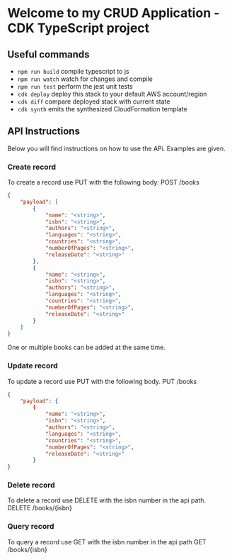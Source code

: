 # Welcome to my CRUD Application - CDK TypeScript project

## Useful commands

* `npm run build`   compile typescript to js
* `npm run watch`   watch for changes and compile
* `npm run test`    perform the jest unit tests
* `cdk deploy`      deploy this stack to your default AWS account/region
* `cdk diff`        compare deployed stack with current state
* `cdk synth`       emits the synthesized CloudFormation template


## API Instructions

Below you will find instructions on how to use the APi. Examples are given.

### Create record
To create a record use PUT with the following body:
POST /books
```json
{
    "payload": [
        {
            "name": "<string>",
            "isbn": "<string>",
            "authors": "<string>",
            "languages": "<string>",
            "countries": "<string>",
            "numberOfPages": "<string>",
            "releaseDate": "<string>"
        },
        {
            "name": "<string>",
            "isbn": "<string>",
            "authors": "<string>",
            "languages": "<string>",
            "countries": "<string>",
            "numberOfPages": "<string>",
            "releaseDate": "<string>"
        }
    ]
}
```
One or multiple books can be added at the same time.

### Update record
To update a record use PUT with the following body.
PUT /books
``` json
{
    "payload": {
        {
            "name": "<string>",
            "isbn": "<string>",
            "authors": "<string>",
            "languages": "<string>",
            "countries": "<string>",
            "numberOfPages": "<string>",
            "releaseDate": "<string>"
        }
}
```
### Delete record
To delete a record use DELETE with the isbn number in the api path.
DELETE /books/{isbn}

### Query record
To query a record use GET with the isbn number in the api path
GET /books/{isbn}

